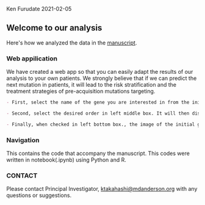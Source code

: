 Ken Furudate
2021-02-05

## Welcome to our analysis
Here's how we analyzed the data in the [manuscript](https://github.com/ktlab-project/mutation-order).

### Web appilication
We have created a web app so that you can easily adapt the results of our analysis to your own patients. We strongly believe that if we can predict the next mutation in patients, it will lead to the risk stratification and the treatment strategies of pre-acquisition mutations targeting.


```markdown
- First, select the name of the gene you are interested in from the initial mutations in the upper left box. It will then display interactive table that when the selected initial gene is obtained.

- Second, select the desired order in left middle box. It will then display the bar chart and table of the joint probability of acquiring the genes in that order when the selected initial gene is acquired.

- Finally, when checked in left bottom box., the image of the initial gene is displayed when it is acquired. You can also download that image.
```

### Navigation
This contains the code that accompany the manuscript. This codes were written in notebook(.ipynb) using Python and R.

### CONTACT
Please contact Principal Investigator, <ktakahashi@mdanderson.org> with any questions or suggestions.
